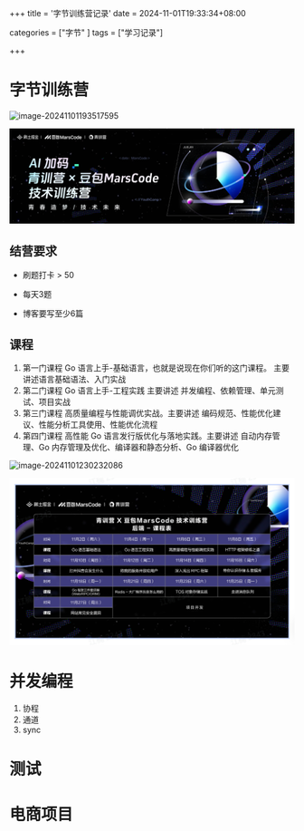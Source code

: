 +++
title = '字节训练营记录'
date = 2024-11-01T19:33:34+08:00



categories = ["字节" ] 
tags = ["学习记录"]

+++





# 字节训练营

![image-20241101193517595](../img/image-20241101193517595.png)

![image-20241101193517595](./img/image-20241101193517595.png)





## 结营要求



- 刷题打卡 > 50 

- 每天3题

- 博客要写至少6篇

  



## 课程

1. 第一门课程 Go 语言上手-基础语言，也就是说现在你们听的这门课程。 主要讲述语言基础语法、入门实战
2. 第二门课程 Go 语言上手-工程实践 主要讲述 并发编程、依赖管理、单元测试、项目实战
3. 第三门课程 高质量编程与性能调优实战。主要讲述 编码规范、性能优化建议、性能分析工具使用、性能优化流程
4. 第四门课程 高性能 Go 语言发行版优化与落地实践。主要讲述 自动内存管理、Go 内存管理及优化、编译器和静态分析、Go 编译器优化

![image-20241101230232086](../img/image-20241101230232086.png)

![image-20241101230232086](img/image-20241101230232086.png)







# 并发编程

1. 协程
2. 通道
3. sync



# 测试





# 电商项目













